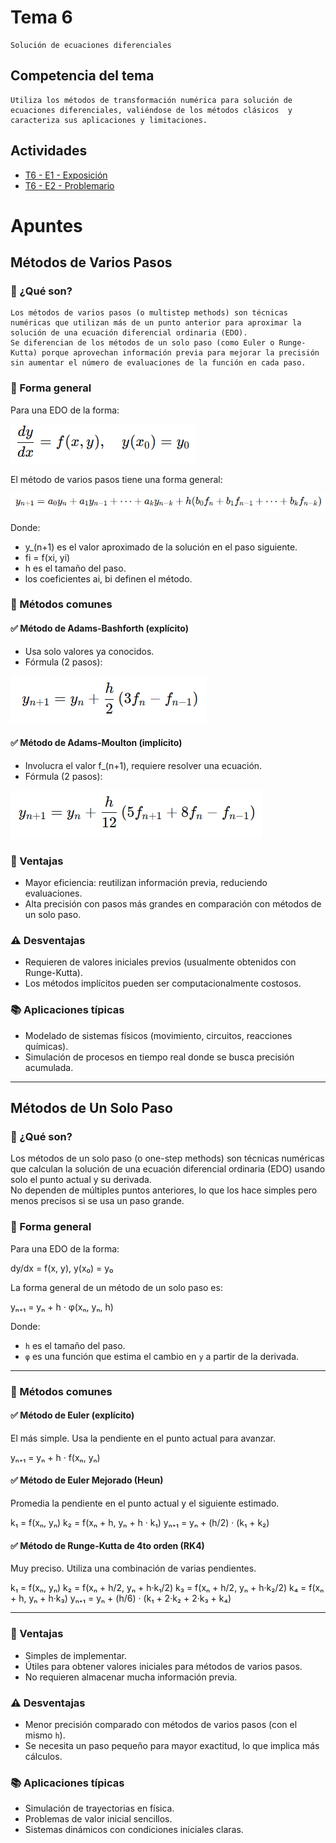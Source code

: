 # Tema 6
    Solución de ecuaciones diferenciales

## Competencia del tema
    Utiliza los métodos de transformación numérica para solución de ecuaciones diferenciales, valiéndose de los métodos clásicos  y caracteriza sus aplicaciones y limitaciones.

## Actividades
- [T6 - E1 - Exposición](./Evidencia%201/)
- [T6 - E2 - Problemario](./Evidencia%202/)

# Apuntes

## Métodos de Varios Pasos

### 📌 ¿Qué son?

    Los métodos de varios pasos (o multistep methods) son técnicas numéricas que utilizan más de un punto anterior para aproximar la solución de una ecuación diferencial ordinaria (EDO).
    Se diferencian de los métodos de un solo paso (como Euler o Runge-Kutta) porque aprovechan información previa para mejorar la precisión sin aumentar el número de evaluaciones de la función en cada paso.

### 📐 Forma general
Para una EDO de la forma:

![alt text](image.png)

El método de varios pasos tiene una forma general:

![alt text](image-1.png)

Donde:

- y_(n+1) es el valor aproximado de la solución en el paso siguiente.
- fi = f(xi, yi)
- h es el tamaño del paso.
- los coeficientes ai, bi definen el método.


### 🔢 Métodos comunes

#### ✅ Método de Adams-Bashforth (explícito)
- Usa solo valores ya conocidos.
- Fórmula (2 pasos):

![alt text](image-2.png)

#### ✅ Método de Adams-Moulton (implícito)
- Involucra el valor f_(n+1), requiere resolver una ecuación.
- Fórmula (2 pasos):

![alt text](image-3.png)

### 🧠 Ventajas
- Mayor eficiencia: reutilizan información previa, reduciendo evaluaciones.
- Alta precisión con pasos más grandes en comparación con métodos de un solo paso.

### ⚠️ Desventajas
- Requieren de valores iniciales previos (usualmente obtenidos con Runge-Kutta).
- Los métodos implícitos pueden ser computacionalmente costosos.

### 📚 Aplicaciones típicas
- Modelado de sistemas físicos (movimiento, circuitos, reacciones químicas).
- Simulación de procesos en tiempo real donde se busca precisión acumulada.

---

## Métodos de Un Solo Paso

### 📌 ¿Qué son?

Los métodos de un solo paso (o one-step methods) son técnicas numéricas que calculan la solución de una ecuación diferencial ordinaria (EDO) usando solo el punto actual y su derivada.  
No dependen de múltiples puntos anteriores, lo que los hace simples pero menos precisos si se usa un paso grande.

### 📐 Forma general

Para una EDO de la forma:

dy/dx = f(x, y), y(x₀) = y₀

La forma general de un método de un solo paso es:

yₙ₊₁ = yₙ + h · φ(xₙ, yₙ, h)

Donde:

- `h` es el tamaño del paso.
- `φ` es una función que estima el cambio en `y` a partir de la derivada.

---

### 🔢 Métodos comunes

#### ✅ Método de Euler (explícito)
El más simple. Usa la pendiente en el punto actual para avanzar.

yₙ₊₁ = yₙ + h · f(xₙ, yₙ)


#### ✅ Método de Euler Mejorado (Heun)
Promedia la pendiente en el punto actual y el siguiente estimado.

k₁ = f(xₙ, yₙ)
k₂ = f(xₙ + h, yₙ + h · k₁)
yₙ₊₁ = yₙ + (h/2) · (k₁ + k₂)

#### ✅ Método de Runge-Kutta de 4to orden (RK4)
Muy preciso. Utiliza una combinación de varias pendientes.

k₁ = f(xₙ, yₙ)
k₂ = f(xₙ + h/2, yₙ + h·k₁/2)
k₃ = f(xₙ + h/2, yₙ + h·k₂/2)
k₄ = f(xₙ + h, yₙ + h·k₃)
yₙ₊₁ = yₙ + (h/6) · (k₁ + 2·k₂ + 2·k₃ + k₄)

---

### 🧠 Ventajas
- Simples de implementar.
- Útiles para obtener valores iniciales para métodos de varios pasos.
- No requieren almacenar mucha información previa.

### ⚠️ Desventajas
- Menor precisión comparado con métodos de varios pasos (con el mismo `h`).
- Se necesita un paso pequeño para mayor exactitud, lo que implica más cálculos.

### 📚 Aplicaciones típicas
- Simulación de trayectorias en física.
- Problemas de valor inicial sencillos.
- Sistemas dinámicos con condiciones iniciales claras.
